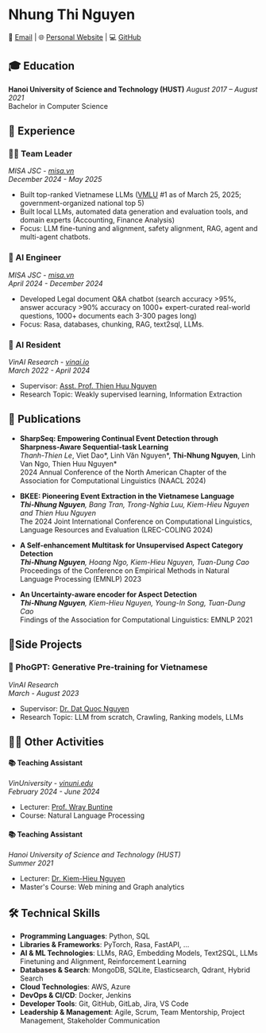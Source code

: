 # Nhung Thi Nguyen

📧 [Email](mailto:nguyennhung0799@gmail.com,nhung.thinguyen@monash.edu) | 🌐 [Personal Website](https://nhungnt7.github.io/) | 💻 [GitHub](https://github.com/nhungnt7)

## 🎓 Education

**Hanoi University of Science and Technology (HUST)**
*August 2017 – August 2021*  
Bachelor in Computer Science  

## 💼 Experience

### 👨‍💼 Team Leader
*MISA JSC - [misa.vn](https://amis.misa.vn/)*  
*December 2024 - May 2025*  

- Built top-ranked Vietnamese LLMs ([VMLU](https://vmlu.ai/leaderboard) #1 as of March 25, 2025; government-organized national top 5)
- Built local LLMs, automated data generation and evaluation tools, and domain experts (Accounting, Finance Analysis)
- Focus:  LLM fine-tuning and alignment, safety alignment, RAG, agent and multi-agent chatbots.

### 🧠 AI Engineer
*MISA JSC - [misa.vn](https://amis.misa.vn/)*  
*April 2024 - December 2024*  

- Developed Legal document Q&A chatbot (search accuracy >95%, answer accuracy >90% accuracy on 1000+ expert-curated real-world questions, 1000+ documents each 3-300 pages long)
- Focus: Rasa, databases, chunking, RAG, text2sql, LLMs.

### 🔬 AI Resident
*VinAI Research - [vinai.io](https://www.vinai.io/)*  
*March 2022 - April 2024*

- Supervisor: [Asst. Prof. Thien Huu Nguyen](https://ix.cs.uoregon.edu/~thien/)
- Research Topic: Weakly supervised learning, Information Extraction

## 📝 Publications

- **SharpSeq: Empowering Continual Event Detection through Sharpness-Aware Sequential-task Learning**  
  *Thanh-Thien Le*, Viet Dao*, Linh Văn Nguyen*, **Thi-Nhung Nguyen**, Linh Van Ngo, Thien Huu Nguyen*  
  2024 Annual Conference of the North American Chapter of the Association for Computational Linguistics (NAACL 2024)

- **BKEE: Pioneering Event Extraction in the Vietnamese Language**  
  ***Thi-Nhung Nguyen**, Bang Tran, Trong-Nghia Luu, Kiem-Hieu Nguyen and Thien Huu Nguyen*  
  The 2024 Joint International Conference on Computational Linguistics, Language Resources and Evaluation (LREC-COLING 2024)

- **A Self-enhancement Multitask for Unsupervised Aspect Category Detection**  
  ***Thi-Nhung Nguyen**, Hoang Ngo, Kiem-Hieu Nguyen, Tuan-Dung Cao*  
  Proceedings of the Conference on Empirical Methods in Natural Language Processing (EMNLP) 2023

- **An Uncertainty-aware encoder for Aspect Detection**  
  ***Thi-Nhung Nguyen**, Kiem-Hieu Nguyen, Young-In Song, Tuan-Dung Cao*  
  Findings of the Association for Computational Linguistics: EMNLP 2021

## 🚀Side Projects

### 🤖 PhoGPT: Generative Pre-training for Vietnamese
*VinAI Research*  
*March - August 2023*  

- Supervisor: [Dr. Dat Quoc Nguyen](https://datquocnguyen.github.io/)
- Research Topic: LLM from scratch, Crawling, Ranking models, LLMs

## 👨‍🏫 Other Activities

#### 📚 Teaching Assistant
*VinUniversity - [vinuni.edu](https://vinuni.edu.vn/)*  
*February 2024 - June 2024*  

- Lecturer: [Prof. Wray Buntine](https://vinuni.edu.vn/people/wray-buntine-phd/)
- Course: Natural Language Processing

#### 📚 Teaching Assistant
*Hanoi University of Science and Technology (HUST)*  
*Summer 2021*  

- Lecturer: [Dr. Kiem-Hieu Nguyen](https://users.soict.hust.edu.vn/hieunk/)
- Master's Course: Web mining and Graph analytics

## 🛠️ Technical Skills

- **Programming Languages**: Python, SQL
- **Libraries & Frameworks**: PyTorch, Rasa, FastAPI, ...
- **AI & ML Technologies**: LLMs, RAG, Embedding Models, Text2SQL, LLMs Finetuning and Alignment, Reinforcement Learning
- **Databases & Search**: MongoDB, SQLite, Elasticsearch, Qdrant, Hybrid Search
- **Cloud Technologies**: AWS, Azure
- **DevOps & CI/CD**: Docker, Jenkins
- **Developer Tools**: Git, GitHub, GitLab, Jira, VS Code
- **Leadership & Management**: Agile, Scrum, Team Mentorship, Project Management, Stakeholder Communication
